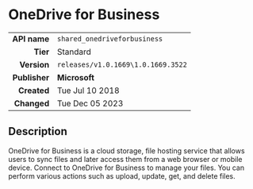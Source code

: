 # OneDrive for Business
| | |
|-:|-|
|**API name**|`shared_onedriveforbusiness`|
|**Tier**|Standard|
|**Version**|`releases/v1.0.1669\1.0.1669.3522`|
|**Publisher**|**Microsoft**|
|**Created**|Tue Jul 10 2018|
|**Changed**|Tue Dec 05 2023|

## Description
OneDrive for Business is a cloud storage, file hosting service that allows users to sync files and later access them from a web browser or mobile device. Connect to OneDrive for Business to manage your files. You can perform various actions such as upload, update, get, and delete files.
